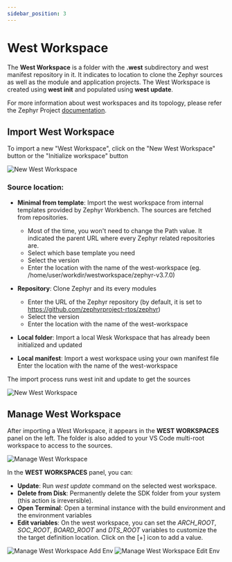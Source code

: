 ```yaml
---
sidebar_position: 3
---
```

# West Workspace

The **West Workspace** is a folder with the **.west** subdirectory and west manifest repository in it. It indicates to location to clone the Zephyr sources as well as the module and application projects. The West Workspace is created using **west init** and populated using **west update**.

For more information about west workspaces and its topology, please refer the Zephyr Project [documentation](https://docs.zephyrproject.org/latest/develop/west/workspaces.html).

## Import West Workspace

To import a new "West Workspace", click on the "New West Workspace" button or the "Initialize workspace" button

![New West Workspace](/img/zw/workspace/zw_west_workspace_new.png)

### Source location:

- **Minimal from template**:
Import the west workspace from internal templates provided by Zephyr Workbench.
The sources are fetched from repositories.

  * Most of the time, you won't need to change the Path value. It indicated the parent URL where every Zephyr related repositories are.
  * Select which base template you need
  * Select the version
  * Enter the location with the name of the west-workspace (eg. /home/user/workdir/westworkspace/zephyr-v3.7.0)

- **Repository**:
Clone Zephyr and its every modules
  * Enter the URL of the Zephyr repository (by default, it is set to https://github.com/zephyrproject-rtos/zephyr) 
  * Select the version
  * Enter the location with the name of the west-workspace

- **Local folder**:
Import a local Wesk Workspace that has already been initialized and updated

- **Local manifest**:
Import a west workspace using your own manifest file
Enter the location with the name of the west-workspace

The import process runs west init and update to get the sources

![New West Workspace](/img/zw/workspace/zw_west_workspace_import.png)

## Manage West Workspace

After importing a West Workspace, it appears in the **WEST WORKSPACES** panel on the left. The folder is also added to your VS Code multi-root workspace to access to the sources.

![Manage West Workspace](/img/zw/workspace/zw_west_workspace_manage-context.png)

In the **WEST WORKSPACES** panel, you can:

- **Update**: Run *west update* command on the selected west workspace.
- **Delete from Disk**: Permanently delete the SDK folder from your system (this action is irreversible).
- **Open Terminal**: Open a terminal instance with the build environment and the environment variables
- **Edit variables**: On the west workspace, you can set the *ARCH_ROOT*, *SOC_ROOT*, *BOARD_ROOT* and *DTS_ROOT* variables to customize the
the target definition location. Click on the [+] icon to add a value.

![Manage West Workspace Add Env](/img/zw/workspace/zw_west_workspace_manage-env1.png)
![Manage West Workspace Edit Env](/img/zw/workspace/zw_west_workspace_manage-env2.png)

